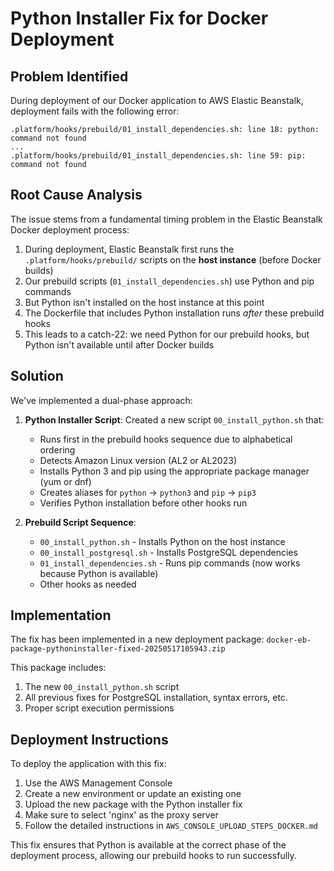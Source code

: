 # Python Installer Fix for Docker Deployment

## Problem Identified

During deployment of our Docker application to AWS Elastic Beanstalk, deployment fails with the following error:

```
.platform/hooks/prebuild/01_install_dependencies.sh: line 18: python: command not found
...
.platform/hooks/prebuild/01_install_dependencies.sh: line 59: pip: command not found
```

## Root Cause Analysis

The issue stems from a fundamental timing problem in the Elastic Beanstalk Docker deployment process:

1. During deployment, Elastic Beanstalk first runs the `.platform/hooks/prebuild/` scripts on the **host instance** (before Docker builds)
2. Our prebuild scripts (`01_install_dependencies.sh`) use Python and pip commands
3. But Python isn't installed on the host instance at this point
4. The Dockerfile that includes Python installation runs *after* these prebuild hooks
5. This leads to a catch-22: we need Python for our prebuild hooks, but Python isn't available until after Docker builds

## Solution

We've implemented a dual-phase approach:

1. **Python Installer Script**: Created a new script `00_install_python.sh` that:
   - Runs first in the prebuild hooks sequence due to alphabetical ordering
   - Detects Amazon Linux version (AL2 or AL2023)
   - Installs Python 3 and pip using the appropriate package manager (yum or dnf)
   - Creates aliases for `python` → `python3` and `pip` → `pip3`
   - Verifies Python installation before other hooks run

2. **Prebuild Script Sequence**:
   - `00_install_python.sh` - Installs Python on the host instance
   - `00_install_postgresql.sh` - Installs PostgreSQL dependencies
   - `01_install_dependencies.sh` - Runs pip commands (now works because Python is available)
   - Other hooks as needed

## Implementation

The fix has been implemented in a new deployment package:
`docker-eb-package-pythoninstaller-fixed-20250517105943.zip`

This package includes:
1. The new `00_install_python.sh` script
2. All previous fixes for PostgreSQL installation, syntax errors, etc.
3. Proper script execution permissions

## Deployment Instructions

To deploy the application with this fix:

1. Use the AWS Management Console
2. Create a new environment or update an existing one
3. Upload the new package with the Python installer fix
4. Make sure to select 'nginx' as the proxy server
5. Follow the detailed instructions in `AWS_CONSOLE_UPLOAD_STEPS_DOCKER.md`

This fix ensures that Python is available at the correct phase of the deployment process, allowing our prebuild hooks to run successfully.
